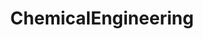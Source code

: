---
title: ChemicalEngineering
crosslinks:
- autotldr
- LifeProTips
- videos
- PLC
- mead
- WTF
- confession
- GradSchool
- AskAcademia
- oil
- nicesexygirl
- AutoCAD
- paralegal
- uwaterloo
- academia
- physicaltherapy
- AirForce
- cscareerquestions
- AskReddit
- LegalAdviceUK
---